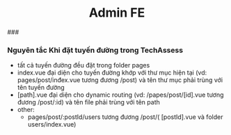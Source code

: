 <h1 align="center">Admin FE</h1>
###

### Nguyên tắc Khi đặt tuyến đường trong TechAssess
- tất cả tuyến đường đều đặt trong folder pages
- index.vue đại diện cho tuyến đường khớp với thư mục hiện tại (vd: pages/post/inđex.vue tương đương /post) và tên thư mục phải trùng với tên tuyến đường
- [path].vue đại diện cho dynamic routing (vd: /papes/post/[id].vue tương đương /post/:id) và tên file phải trùng với tên path
- other:
  + pages/post/:postId/users tương đương /post/( [postId].vue và folder users/index.vue)